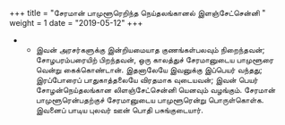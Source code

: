 ﻿+++
title = "சேரமான் பாமுளூரெறிந்த நெய்தலங்கானல் இளஞ்சேட்சென்னி  "
weight = 1
date = "2019-05-12"
+++


- -  இவன் அரசர்களுக்கு இன்றியமையாத குணங்கள்பலவும் நிறைந்தவன்; சோழபரம்பரையிற் பிறந்தவன், ஒரு காலத்துச் சேரமானுடைய பாமுளூரை வென்று கைக்கொண்டான். இதனாலேயே இவனுக்கு இப்பெயர் வந்தது; இரப்போரைப் பாதுகாத்தலையே விரதமாக வுடையவன்; இவன் பெயர் சோழன்நெய்தலங்கான லிளஞ்சேட்சென்னி யெனவும் வழங்கும். சேரமான் பாமுளூரென்பதற்குச் சேரமானுடைய பாமுளூரென்று பொருள்கொள்க. இவனைப் பாடிய புலவர் ஊன் பொதி பசுங்குடையார். 
